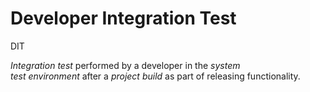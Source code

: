 # Developer Integration Test


DIT

*Integration* *test* performed by a developer in the *system
test* *environment* after a *project build* as part of releasing
functionality.


